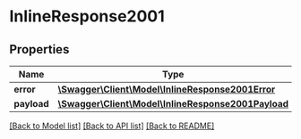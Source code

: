 # InlineResponse2001

## Properties
Name | Type | Description | Notes
------------ | ------------- | ------------- | -------------
**error** | [**\Swagger\Client\Model\InlineResponse2001Error**](InlineResponse2001Error.md) |  | [optional] 
**payload** | [**\Swagger\Client\Model\InlineResponse2001Payload**](InlineResponse2001Payload.md) |  | [optional] 

[[Back to Model list]](../../README.md#documentation-for-models) [[Back to API list]](../../README.md#documentation-for-api-endpoints) [[Back to README]](../../README.md)

